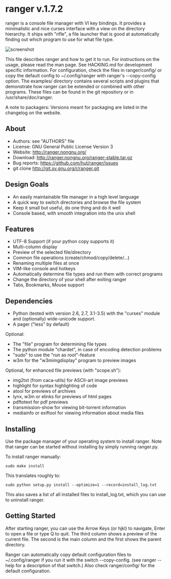 ranger v.1.7.2
==============
ranger is a console file manager with VI key bindings.  It provides a
minimalistic and nice curses interface with a view on the directory hierarchy.
It ships with "rifle", a file launcher that is good at automatically finding
out which program to use for what file type.

![screenshot](https://raw.githubusercontent.com/ranger/ranger-assets/master/screenshots/screenshot.png)

This file describes ranger and how to get it to run.  For instructions on the
usage, please read the man page.  See HACKING.md for development specific
information.  For configuration, check the files in ranger/config/ or copy the
default config to ~/.config/ranger with ranger's --copy-config option.  The
examples/ directory contains several scripts and plugins that demonstrate how
ranger can be extended or combined with other programs.  These files can be
found in the git repository or in /usr/share/doc/ranger.

A note to packagers:  Versions meant for packaging are listed in the changelog
on the website.


About
-----
* Authors:     see "AUTHORS" file
* License:     GNU General Public License Version 3
* Website:     http://ranger.nongnu.org/
* Download:    http://ranger.nongnu.org/ranger-stable.tar.gz
* Bug reports: https://github.com/hut/ranger/issues
* git clone    http://git.sv.gnu.org/r/ranger.git


Design Goals
------------
* An easily maintainable file manager in a high level language
* A quick way to switch directories and browse the file system
* Keep it small but useful, do one thing and do it well
* Console based, with smooth integration into the unix shell


Features
--------
* UTF-8 Support  (if your python copy supports it)
* Multi-column display
* Preview of the selected file/directory
* Common file operations (create/chmod/copy/delete/...)
* Renaming multiple files at once
* VIM-like console and hotkeys
* Automatically determine file types and run them with correct programs
* Change the directory of your shell after exiting ranger
* Tabs, Bookmarks, Mouse support


Dependencies
------------
* Python (tested with version 2.6, 2.7, 3.1-3.5) with the "curses" module
  and (optionally) wide-unicode support.
* A pager ("less" by default)

Optional:

* The "file" program for determining file types
* The python module "chardet", in case of encoding detection problems
* "sudo" to use the "run as root"-feature
* w3m for the "w3mimgdisplay" program to preview images

Optional, for enhanced file previews (with "scope.sh"):

* img2txt (from caca-utils) for ASCII-art image previews
* highlight for syntax highlighting of code
* atool for previews of archives
* lynx, w3m or elinks for previews of html pages
* pdftotext for pdf previews
* transmission-show for viewing bit-torrent information
* mediainfo or exiftool for viewing information about media files


Installing
----------
Use the package manager of your operating system to install ranger.
Note that ranger can be started without installing by simply running ranger.py.

To install ranger manually:

    sudo make install

This translates roughly to:

    sudo python setup.py install --optimize=1 --record=install_log.txt

This also saves a list of all installed files to install_log.txt, which you can
use to uninstall ranger.


Getting Started
---------------
After starting ranger, you can use the Arrow Keys (or hjkl) to navigate, Enter
to open a file or type Q to quit.  The third column shows a preview of the
current file.  The second is the main column and the first shows the parent
directory.

Ranger can automatically copy default configuration files to ~/.config/ranger
if you run it with the switch --copy-config. (see ranger --help for a
description of that switch.)  Also check ranger/config/ for the default
configuration.
